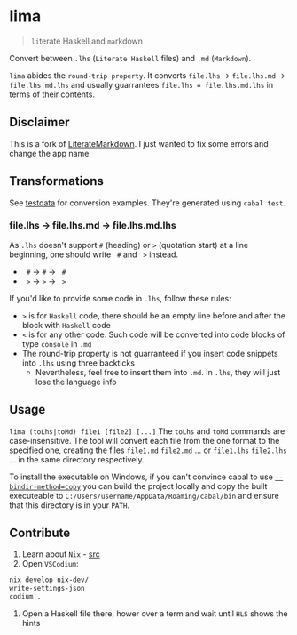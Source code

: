 # lima

> `li`terate Haskell and `ma`rkdown

Convert between `.lhs` (`Literate Haskell` files) and `.md` (`Markdown`).

`lima` abides the `round-trip property`. It converts `file.lhs` -> `file.lhs.md` -> `file.lhs.md.lhs` and usually guarrantees `file.lhs = file.lhs.md.lhs` in terms of their contents.

## Disclaimer

This is a fork of [LiterateMarkdown](https://github.com/haskie-lambda/LiterateMarkdown). I just wanted to fix some errors and change the app name.

## Transformations

See [testdata](./testdata/) for conversion examples. They're generated using `cabal test`.

### file.lhs -> file.lhs.md -> file.lhs.md.lhs

As `.lhs` doesn't support `#` (heading) or `>` (quotation start) at a line beginning, one should write ` #` and ` >` instead.

- ` #` -> `#` -> ` #`
- ` >` -> `>` -> ` >`

If you'd like to provide some code in `.lhs`, follow these rules:

- `>` is for `Haskell` code, there should be an empty line before and after the block with `Haskell` code
- `<` is for any other code. Such code will be converted into code blocks of type `console` in `.md`
- The round-trip property is not guarranteed if you insert code snippets into `.lhs` using three backticks
  - Nevertheless, feel free to insert them into `.md`. In `.lhs`, they will just lose the language info

## Usage

`lima (toLhs|toMd) file1 [file2] [...]`
The `toLhs` and `toMd` commands are case-insensitive.
The tool will convert each file from the one format to the specified one, creating the files `file1.md` `file2.md` ... or `file1.lhs` `file2.lhs` ... in the same directory respectively.

To install the executable on Windows, if you can't convince cabal to use [`--bindir-method=copy`](https://github.com/haskell/cabal/issues/5748) you can build the project locally and copy the built executeable to `C:/Users/username/AppData/Roaming/cabal/bin` and ensure that this directory is in your `PATH`.

## Contribute

1. Learn about `Nix` - [src](https://github.com/deemp/flakes#prerequisites)
1. Open `VSCodium`:

  ```sh
  nix develop nix-dev/
  write-settings-json
  codium .
  ```

1. Open a Haskell file there, hower over a term and wait until `HLS` shows the hints

